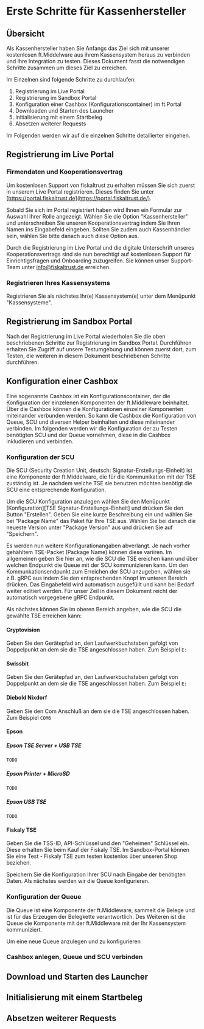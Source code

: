 # Erste Schritte für Kassenhersteller

## Übersicht

Als Kassenhersteller haben Sie Anfangs das  Ziel sich mit unserer kostenlosen ft.Middelware aus ihrem Kassensystem heraus zu verbinden und Ihre Integration zu testen. Dieses Dokument fasst die notwendigen Schritte zusammen um dieses Ziel zu erreichen. 

Im Einzelnen sind folgende Schritte zu durchlaufen:

1. Registrierung im Live Portal
2. Registrierung im Sandbox Portal
3. Konfiguration einer Cashbox (Konfigurationscontainer) im ft.Portal
4. Downloaden und Starten des Launcher
5. Initialisierung mit einem Startbeleg
6. Absetzen weiterer Requests

Im Folgenden werden wir auf die einzelnen Schritte detailierter eingehen.

## Registrierung im Live Portal

### Firmendaten und Kooperationsvertrag

Um kostenlosen Support von fiskaltrust zu erhalten müssen Sie sich zuerst in unserem Live Portal registrieren. Dieses finden Sie unter  [https://portal.fiskaltrust.de](https://portal.fiskaltrust.de/). 

Sobald Sie sich im Portal registriert haben wird Ihnen ein Formular zur Auswahl Ihrer Rolle angezeigt. Wählen Sie die Option "Kassenhersteller" und unterschreiben Sie unseren Kooperationsvertrag indem Sie Ihren Namen ins Eingabefeld eingeben. Sollten Sie zudem auch Kassenhändler sein, wählen Sie bitte danach auch diese Option aus. 

Durch die Registrierung im Live Portal und die digitale Unterschrift unseres Kooperationsvertrags sind sie nun berechtigt auf kostenlosen Support für Einrichtigsfragen und Onboarding zuzugreifen. Sie können unser Support-Team unter info@fiskaltrust.de erreichen.

### Registrieren Ihres Kassensystems

Registrieren Sie als nächstes Ihr(e) Kassensystem(e) unter dem Menüpunkt "Kassensysteme". 

## Registrierung im Sandbox Portal

Nach der Registrierung im Live Portal wiederholen Sie die oben beschriebenen Schritte zur Registrierung im Sandbox Portal. Durchführen erhalten Sie Zugriff auf unsere Testumgebung und können zuerst dort, zum Testen, die weiteren in diesem Dokument beschriebenen Schritte durchführen.


## Konfiguration einer Cashbox

Eine sogenannte Cashbox ist ein Konfigurationscontainer, der die Konfiguration der einzelenen Komponenten der ft.Middleware beinhaltet. Über die Cashbox können die Konfigurationen einzelner Komponenten miteinander verbunden werden. So kann die Cashbox die Konfiguration von Queue, SCU und diversen Helper beinhalten und diese miteinander verbinden. Im folgenden werden wir die Konfiguration der zu Testen benötigten SCU und der Queue vornehmen, diese in die Cashbox inkludieren und verbinden.

### Konfiguration der SCU

Die SCU (Security Creation Unit, deutsch: Signatur-Erstellungs-Einheit) ist eine Komponente der ft.Middelware, die für die Kommunikation mit der TSE zuständig ist. Je nachdem welche TSE sie benutzen möchten benötigt die SCU eine entsprechende Konfiguration.

Um die SCU Konfiguration anzulegen wählen Sie den Menüpunkt [Konfiguration][TSE Signatur-Erstellungs-Einheit] und drücken Sie den Button "Erstellen". Geben Sie eine kurze Beschreibung ein und wählen Sie bei "Package Name" das Paket für Ihre TSE aus. Wählen Sie bei danach die neueste Version unter "Package Version" aus und drücken Sie auf "Speichern".

Es werden nun weitere Konfigurationangaben abverlangt. Je nach vorher gehähltem TSE-Packet (Package Name) können diese variiren. Im allgemeinen geben Sie hier an, wie die SCU die TSE ereichen kann und über welchen Endpunkt die Queue mit der SCU kommunizieren  kann. Um den Kommunkationsendpunkt zum Erreichen der SCU anzugeben, wählen sie z.B. gRPC aus indem Sie den entsprechenden Knopf im unteren Bereich drücken. Das Eingabefeld wird automatisch ausgefüllt und kann bei Bedarf weiter editiert werden. Für unser Zeil in diesem Dokument reicht der automatisch vorgegebene gRPC Endpunkt. 

Als nächstes können Sie im oberen Bereich angeben, wie die SCU die gewählte TSE erreichen kann:

#### Cryptovision
Geben Sie den Gerätepfad an, den Laufwerkbuchstaben gefolgt von Doppelpunkt an dem sie die TSE angeschlossen haben. Zum Beispiel ```E:```

#### Swissbit
Geben Sie den Gerätepfad an, den Laufwerkbuchstaben gefolgt von Doppelpunkt an dem sie die TSE angeschlossen haben. Zum Beispiel ```E:```

#### Diebold Nixdorf
Geben Sie den Com Anschluß an dem sie die TSE angeschlossen haben. Zum Beispiel ```COM6```

#### Epson
##### Epson TSE Server + USB TSE
```TODO```
##### Epson Printer + MicroSD
```TODO```
##### Epson USB TSE
```TODO```

#### Fiskaly TSE
Geben Sie die TSS-ID, API-Schlüssel und den "Geheimen" Schlüssel ein. Diese erhalten Sie beim Kauf der Fiskaly TSE. Im Sandbox-Portal können Sie eine Test - Fiskaly TSE zum testen kostenlos über unseren Shop beziehen.

Speichern Sie die Konfiguration Ihrer SCU nach Eingabe der benötigten Daten. Als nächstes werden wir die Queue konfigurieren.

### Konfiguration der Queue
Die Queue ist eine Komponente der ft.Middleware, sammelt die Belege und ist für das Erzeugen der Belegkette verantwortlich. Des Weiteren ist die Queue die Komponente mit der ft.Middleware mit der Ihr Kassensystem kommuniziert.

Um eine neue Queue anzulegen und zu konfigurieren 

### Cashbox anlegen, Queue und SCU verbinden


## Download und Starten des Launcher

## Initialisierung mit einem Startbeleg

## Absetzen weiterer Requests

